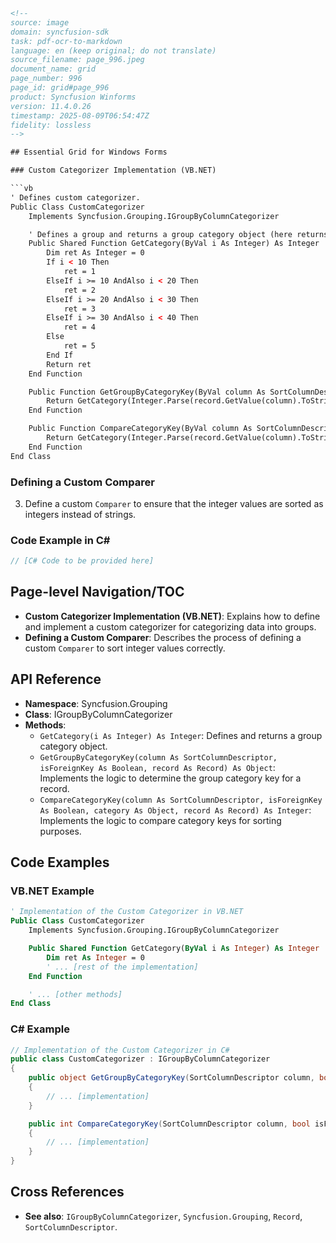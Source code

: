 ```html
<!-- 
source: image
domain: syncfusion-sdk
task: pdf-ocr-to-markdown
language: en (keep original; do not translate)
source_filename: page_996.jpeg
document_name: grid
page_number: 996
page_id: grid#page_996
product: Syncfusion Winforms
version: 11.4.0.26
timestamp: 2025-08-09T06:54:47Z
fidelity: lossless
-->

## Essential Grid for Windows Forms

### Custom Categorizer Implementation (VB.NET)

```vb
' Defines custom categorizer.
Public Class CustomCategorizer
    Implements Syncfusion.Grouping.IGroupByColumnCategorizer

    ' Defines a group and returns a group category object (here returns 1 through 5).
    Public Shared Function GetCategory(ByVal i As Integer) As Integer
        Dim ret As Integer = 0
        If i < 10 Then
            ret = 1
        ElseIf i >= 10 AndAlso i < 20 Then
            ret = 2
        ElseIf i >= 20 AndAlso i < 30 Then
            ret = 3
        ElseIf i >= 30 AndAlso i < 40 Then
            ret = 4
        Else
            ret = 5
        End If
        Return ret
    End Function

    Public Function GetGroupByCategoryKey(ByVal column As SortColumnDescriptor, ByVal isForeignKey As Boolean, ByVal record As Record) As Object Implements IGroupByColumnCategorizer.GetGroupByCategoryKey
        Return GetCategory(Integer.Parse(record.GetValue(column).ToString()))
    End Function

    Public Function CompareCategoryKey(ByVal column As SortColumnDescriptor, ByVal isForeignKey As Boolean, ByVal category As Object, ByVal record As Record) As Integer Implements IGroupByColumnCategorizer.CompareCategoryKey
        Return GetCategory(Integer.Parse(record.GetValue(column).ToString())) - Fix(category)
    End Function
End Class
```

### Defining a Custom Comparer

3. Define a custom `Comparer` to ensure that the integer values are sorted as integers instead of strings.

### Code Example in C#

```csharp
// [C# Code to be provided here]
```

## Page-level Navigation/TOC

- **Custom Categorizer Implementation (VB.NET)**: Explains how to define and implement a custom categorizer for categorizing data into groups.
- **Defining a Custom Comparer**: Describes the process of defining a custom `Comparer` to sort integer values correctly.

## API Reference

- **Namespace**: Syncfusion.Grouping
- **Class**: IGroupByColumnCategorizer
- **Methods**:
  - `GetCategory(i As Integer) As Integer`: Defines and returns a group category object.
  - `GetGroupByCategoryKey(column As SortColumnDescriptor, isForeignKey As Boolean, record As Record) As Object`: Implements the logic to determine the group category key for a record.
  - `CompareCategoryKey(column As SortColumnDescriptor, isForeignKey As Boolean, category As Object, record As Record) As Integer`: Implements the logic to compare category keys for sorting purposes.

## Code Examples

### VB.NET Example

```vb
' Implementation of the Custom Categorizer in VB.NET
Public Class CustomCategorizer
    Implements Syncfusion.Grouping.IGroupByColumnCategorizer

    Public Shared Function GetCategory(ByVal i As Integer) As Integer
        Dim ret As Integer = 0
        ' ... [rest of the implementation]
    End Function

    ' ... [other methods]
End Class
```

### C# Example

```csharp
// Implementation of the Custom Categorizer in C#
public class CustomCategorizer : IGroupByColumnCategorizer
{
    public object GetGroupByCategoryKey(SortColumnDescriptor column, bool isForeignKey, Record record)
    {
        // ... [implementation]
    }

    public int CompareCategoryKey(SortColumnDescriptor column, bool isForeignKey, object category, Record record)
    {
        // ... [implementation]
    }
}
```

## Cross References

- **See also**: `IGroupByColumnCategorizer`, `Syncfusion.Grouping`, `Record`, `SortColumnDescriptor`.

<!-- tags: [grid, categorizer, comparer, sorting, groupbycolumncategorizer, winforms, syncfusion, version 11.4.0.26] keywords: [custom categorizer, integer sorting, group categories, VB.NET, C#, compare category key, syncfusion grid] -->
```